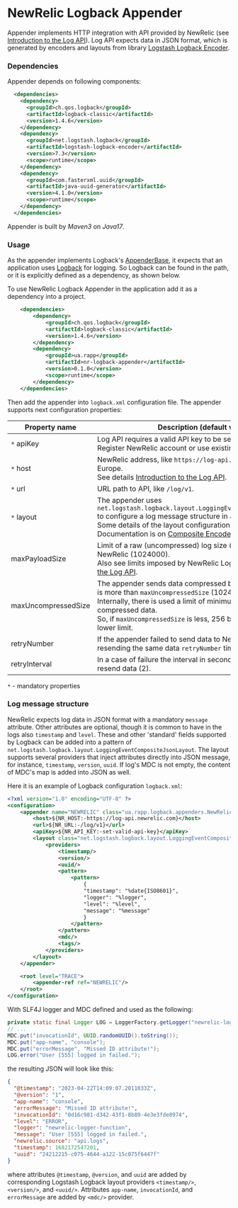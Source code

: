 # NewRelic Logback Appender

Appender implements HTTP integration with API provided by NewRelic (see
[Introduction to the Log API](https://docs.newrelic.com/docs/logs/log-api/introduction-log-api/)).
Log API expects data in JSON format, which is generated by encoders and layouts from
library [Logstash Logback Encoder](https://github.com/logfellow/logstash-logback-encoder).

### Dependencies
Appender depends on following components:
```xml
  <dependencies>
    <dependency>
      <groupId>ch.qos.logback</groupId>
      <artifactId>logback-classic</artifactId>
      <version>1.4.6</version>
    </dependency>
    <dependency>
      <groupId>net.logstash.logback</groupId>
      <artifactId>logstash-logback-encoder</artifactId>
      <version>7.3</version>
      <scope>runtime</scope>
    </dependency>
    <dependency>
      <groupId>com.fasterxml.uuid</groupId>
      <artifactId>java-uuid-generator</artifactId>
      <version>4.1.0</version>
      <scope>runtime</scope>
    </dependency>
  </dependencies>
```
Appender is built by *Maven3* on *Java17*.

### Usage
As the appender implements Logback's
[AppenderBase<ILoggingEvent>](https://logback.qos.ch/apidocs/ch/qos/logback/core/AppenderBase.html),
it expects that an application uses [Logback](https://logback.qos.ch/documentation.html)
for logging. So Logback can be found in the path, or it is explicitly
defined as a dependency, as shown below.

To use NewRelic Logback Appender in the application add it as a dependency into a project.
```xml
    <dependencies>
        <dependency>
            <groupId>ch.qos.logback</groupId>
            <artifactId>logback-classic</artifactId>
            <version>1.4.6</version>
        </dependency>
        <dependency>
            <groupId>ua.rapp</groupId>
            <artifactId>nr-logback-appender</artifactId>
            <version>0.1.0</version>
            <scope>runtime</scope>
        </dependency>
    </dependencies>
```

Then add the appender into `logback.xml` configuration file. The appender supports next configuration properties:

| Property name       | Description (default value)                                                                                                                                                                                                                                                                                                           |
|---------------------|---------------------------------------------------------------------------------------------------------------------------------------------------------------------------------------------------------------------------------------------------------------------------------------------------------------------------------------|
| `*` apiKey          | Log API requires a valid API key to be sent along with log data.<br/>Register NewRelic account or use existing one.                                                                                                                                                                                                                   |
| `*` host            | NewRelic address, like `https://log-api.eu.newrelic.com` for Europe.<br/>See details [Introduction to the Log API](https://docs.newrelic.com/docs/logs/log-api/introduction-log-api/).                                                                                                                                                |
| `*` url             | URL path to API, like `/log/v1`.                                                                                                                                                                                                                                                                                                      |
| `*` layout          | The appender uses `net.logstash.logback.layout.LoggingEventCompositeJsonLayout` <br/>to configure a log message structure in JSON format.<br/>Some details of the layout configuration see below. <br/>Documentation is on [Composite Encoder/Layout](https://github.com/logfellow/logstash-logback-encoder#composite-encoderlayout). |
| maxPayloadSize      | Limit of a raw (uncompressed) log size (bytes) to be sent to NewRelic (1024000). <br/>Also see limits imposed by NewRelic Log API on [Introduction to the Log API](https://docs.newrelic.com/docs/logs/log-api/introduction-log-api/).                                                                                                |
| maxUncompressedSize | The appender sends data compressed by GZIP if a log message is more than `maxUncompressedSize` (1024). <br/>Internally, there is used a limit of minimum 256 bytes for compressed data. <br/>So, if `maxUncompressedSize` is less, 256 bytes will be applied as a lower limit.                                                        |
| retryNumber         | If the appender failed to send data to NewRelic, it will try resending the same data `retryNumber` times (3).                                                                                                                                                                                                                         |
| retryInterval       | In a case of failure the interval in seconds between retries to resend data (2).                                                                                                                                                                                                                                                      |

`*` - mandatory properties

### Log message structure
NewRelic expects log data in JSON format with a mandatory `message` attribute.
Other attributes are optional, though it is common to have in the logs also `timestamp` and `level`.
These and other 'standard' fields supported by Logback can be added into a pattern of
`net.logstash.logback.layout.LoggingEventCompositeJsonLayout`.
The layout supports several providers that inject attributes directly into JSON message,
for instance, `timestamp`, `version`, `uuid`. If log's MDC is not empty, the content of
MDC's map is added into JSON as well.

Here it is an example of Logback configuration `logback.xml`:
```xml
<?xml version="1.0" encoding="UTF-8" ?>
<configuration>
    <appender name="NEWRELIC" class="ua.rapp.logback.appenders.NewRelicAppender">
        <host>${NR_HOST:-https://log-api.newrelic.com}</host>
        <url>${NR_URL:-/log/v1}</url>
        <apiKey>${NR_API_KEY:-set-valid-api-key}</apiKey>
        <layout class="net.logstash.logback.layout.LoggingEventCompositeJsonLayout">
            <providers>
                <timestamp/>
                <version/>
                <uuid/>
                <pattern>
                    <pattern>
                        {
                        "timestamp": "%date{ISO8601}",
                        "logger": "%logger",
                        "level": "%level",
                        "message": "%message"
                        }
                    </pattern>
                </pattern>
                <mdc/>
                <tags/>
            </providers>
        </layout>
    </appender>

    <root level="TRACE">
        <appender-ref ref="NEWRELIC"/>
    </root>
</configuration>
```

With SLF4J logger and MDC defined and used as the following:
```java
private static final Logger LOG = LoggerFactory.getLogger("newrelic-logger-function");
// ...
MDC.put("invocationId", UUID.randomUUID().toString());
MDC.put("app-name", "console");
MDC.put("errorMessage", "Missed ID attribute!");
LOG.error("User [555] logged in failed.");
```
the resulting JSON will look like this:
```json lines
{
  "@timestamp": "2023-04-22T14:09:07.2011033Z",
  "@version": "1",
  "app-name": "console",
  "errorMessage": "Missed ID attribute!",
  "invocationId": "0d16c981-d342-43f1-8b89-4e3e3fde8974",
  "level": "ERROR",
  "logger": "newrelic-logger-function",
  "message": "User [555] logged in failed.",
  "newrelic.source": "api.logs",
  "timestamp": 1682172547201,
  "uuid": "24212215-c075-4644-a122-15c075f6447f"
}
```
where attributes `@timestamp`, `@version`, and `uuid` are added by corresponding Logstash Logback
layout providers `<timestamp/>`, `<version/>`, and `<uuid/>`.
Attributes `app-name`, `invocationId`, and `errorMessage` are added by `<mdc/>` provider.
